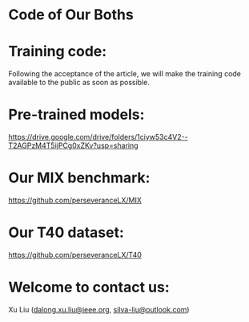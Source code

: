 # Code of Our Boths

# Training code:
Following the acceptance of the article, we will make the training code available to the public as soon as possible.

# Pre-trained models: 
https://drive.google.com/drive/folders/1ciyw53c4V2--T2AGPzM4T5ijPCg0xZKv?usp=sharing

# Our MIX benchmark: 
https://github.com/perseveranceLX/MIX

# Our T40 dataset: 
https://github.com/perseveranceLX/T40

# Welcome to contact us:
Xu Liu (dalong.xu.liu@ieee.org, silva-liu@outlook.com)

